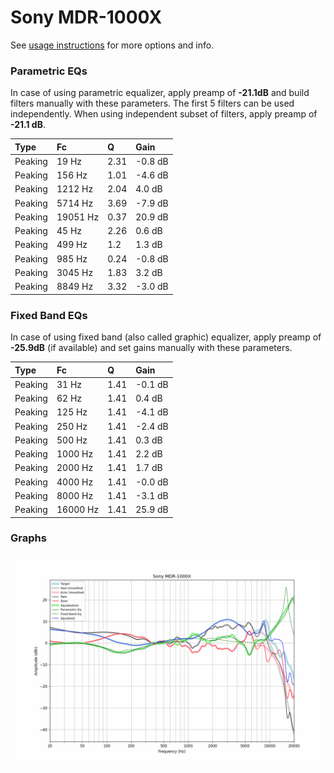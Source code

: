 # Sony MDR-1000X
See [usage instructions](https://github.com/jaakkopasanen/AutoEq#usage) for more options and info.

### Parametric EQs
In case of using parametric equalizer, apply preamp of **-21.1dB** and build filters manually
with these parameters. The first 5 filters can be used independently.
When using independent subset of filters, apply preamp of **-21.1 dB**.

| Type    | Fc       |    Q | Gain    |
|:--------|:---------|:-----|:--------|
| Peaking | 19 Hz    | 2.31 | -0.8 dB |
| Peaking | 156 Hz   | 1.01 | -4.6 dB |
| Peaking | 1212 Hz  | 2.04 | 4.0 dB  |
| Peaking | 5714 Hz  | 3.69 | -7.9 dB |
| Peaking | 19051 Hz | 0.37 | 20.9 dB |
| Peaking | 45 Hz    | 2.26 | 0.6 dB  |
| Peaking | 499 Hz   | 1.2  | 1.3 dB  |
| Peaking | 985 Hz   | 0.24 | -0.8 dB |
| Peaking | 3045 Hz  | 1.83 | 3.2 dB  |
| Peaking | 8849 Hz  | 3.32 | -3.0 dB |

### Fixed Band EQs
In case of using fixed band (also called graphic) equalizer, apply preamp of **-25.9dB**
(if available) and set gains manually with these parameters.

| Type    | Fc       |    Q | Gain    |
|:--------|:---------|:-----|:--------|
| Peaking | 31 Hz    | 1.41 | -0.1 dB |
| Peaking | 62 Hz    | 1.41 | 0.4 dB  |
| Peaking | 125 Hz   | 1.41 | -4.1 dB |
| Peaking | 250 Hz   | 1.41 | -2.4 dB |
| Peaking | 500 Hz   | 1.41 | 0.3 dB  |
| Peaking | 1000 Hz  | 1.41 | 2.2 dB  |
| Peaking | 2000 Hz  | 1.41 | 1.7 dB  |
| Peaking | 4000 Hz  | 1.41 | -0.0 dB |
| Peaking | 8000 Hz  | 1.41 | -3.1 dB |
| Peaking | 16000 Hz | 1.41 | 25.9 dB |

### Graphs
![](./Sony%20MDR-1000X.png)